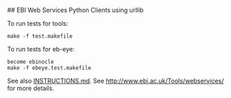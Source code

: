 ## EBI Web Services Python Clients using urllib

To run tests for tools:

```
make -f test.makefile
```

To run tests for eb-eye:

```
become ebinocle
make -f ebeye.test.makefile
```

See also [INSTRUCTIONS.md](INSTRUCTIONS.md). See http://www.ebi.ac.uk/Tools/webservices/ for more details.
